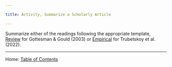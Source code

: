 ```yaml
---

title: Activity, Summarize a Scholarly Article

---
```


Summarize either of the readings following the appropriate template, [Review](../materials/template_summary_review_source.md) for Gottesman & Gould (2003) or [Empirical](../materials/template_summary_review_source.md) for Trubetskoy et al. (2022).

--------

Home: [Table of Contents](../README.md)
